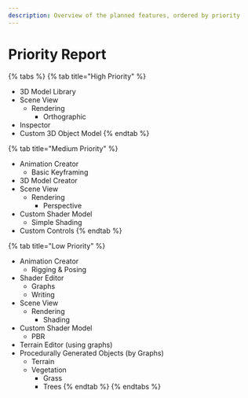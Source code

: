 ```yaml
---
description: Overview of the planned features, ordered by priority
---
```


# Priority Report

{% tabs %}
{% tab title="High Priority" %}
* 3D Model Library
* Scene View
  * Rendering
    * Orthographic
* Inspector
* Custom 3D Object Model
{% endtab %}

{% tab title="Medium Priority" %}
* Animation Creator
  * Basic Keyframing
* 3D Model Creator
* Scene View
  * Rendering
    * Perspective
* Custom Shader Model
  * Simple Shading
* Custom Controls
{% endtab %}

{% tab title="Low Priority" %}
* Animation Creator
  * Rigging & Posing
* Shader Editor
  * Graphs
  * Writing
* Scene View
  * Rendering
    * Shading
* Custom Shader Model
  * PBR
* Terrain Editor (using graphs)
* Procedurally Generated Objects (by Graphs)
  * Terrain
  * Vegetation
    * Grass
    * Trees
{% endtab %}
{% endtabs %}
